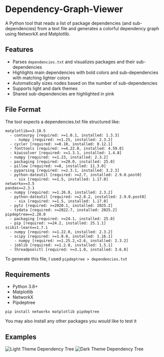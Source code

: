 # Dependency-Graph-Viewer
A Python tool that reads a list of package dependencies (and sub-dependencies) from a text file and generates a colorful dependency graph using NetworkX and Matplotlib.

## Features
- Parses ```dependencies.txt``` and visualizes packages and their sub-dependencies
- Highlights main dependencies with bold colors and sub-dependencies with matching lighter colors
- Automatically sizes nodes based on the number of sub-dependencies
- Supports light and dark themes
- Shared sub-dependencies are highlighted in pink

## File Format
The tool expects a dependencies.txt file structured like:
```
matplotlib==3.10.5
  - contourpy [required: >=1.0.1, installed: 1.3.3]
    - numpy [required: >=1.25, installed: 2.3.2]
  - cycler [required: >=0.10, installed: 0.12.1]
  - fonttools [required: >=4.22.0, installed: 4.59.0]
  - kiwisolver [required: >=1.3.1, installed: 1.4.8]
  - numpy [required: >=1.23, installed: 2.3.2]
  - packaging [required: >=20.0, installed: 25.0]
  - pillow [required: >=8, installed: 11.3.0]
  - pyparsing [required: >=2.3.1, installed: 3.2.3]
  - python-dateutil [required: >=2.7, installed: 2.9.0.post0]
    - six [required: >=1.5, installed: 1.17.0]
networkx==3.5
pandas==2.3.1
  - numpy [required: >=1.26.0, installed: 2.3.2]
  - python-dateutil [required: >=2.8.2, installed: 2.9.0.post0]
    - six [required: >=1.5, installed: 1.17.0]
  - pytz [required: >=2020.1, installed: 2025.2]
  - tzdata [required: >=2022.7, installed: 2025.2]
pipdeptree==2.28.0
  - packaging [required: >=24.1, installed: 25.0]
  - pip [required: >=24.2, installed: 25.1.1]
scikit-learn==1.7.1
  - numpy [required: >=1.22.0, installed: 2.3.2]
  - scipy [required: >=1.8.0, installed: 1.16.1]
    - numpy [required: >=1.25.2,<2.6, installed: 2.3.2]
  - joblib [required: >=1.2.0, installed: 1.5.1]
  - threadpoolctl [required: >=3.1.0, installed: 3.6.0]
```
To generate this file, I used ```pipdeptree > dependencies.txt```

## Requirements
- Python 3.8+
- Matplotlib
- NetworkX
- Pipdeptree

```pip install networkx matplotlib pipdeptree```

You may also install any other packages you would like to test it

## Examples
![Light Theme Dependency Tree](https://github.com/ethanposey/Dependency-Graph-Viewer/blob/main/light_dep_tree.png)
![Dark Theme Dependency Tree](https://github.com/ethanposey/Dependency-Graph-Viewer/blob/main/dark_dep_tree.png)
